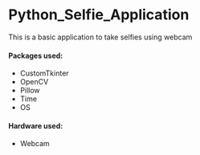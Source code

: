 <h1>Python_Selfie_Application</h1>
<p>This is a basic application to take selfies using webcam</p>

<h4>Packages used:</h4>
<ul>
  <li>CustomTkinter</li>
  <li>OpenCV</li>
  <li>Pillow</li>
  <li>Time</li>
  <li>OS</li>
</ul>

<h4>Hardware used:</h4>
<ul>
  <li>Webcam</li>
</ul>

